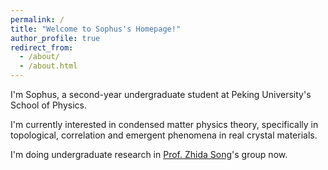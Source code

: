 ```yaml
---
permalink: /
title: "Welcome to Sophus's Homepage!"
author_profile: true
redirect_from: 
  - /about/
  - /about.html
---
```


I'm Sophus, a second-year undergraduate student at Peking University's School of Physics.

I'm currently interested in condensed matter physics theory, specifically in topological, correlation and emergent phenomena in real crystal materials.

I'm doing undergraduate research in [Prof. Zhida Song](https://icqm.pku.edu.cn/yw/directory/faculty/932182.htm)'s group now.